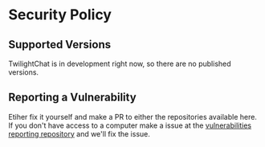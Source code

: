 # Security Policy

## Supported Versions
TwilightChat is in development right now, so there are no published versions.

## Reporting a Vulnerability
Etiher fix it yourself and make a PR to either the repositories available here.
If you don't have access to a computer make a issue at the [vulnerabilities reporting repository](https://github.com/twilightchat/vulnerabilities) and we'll fix the issue.
